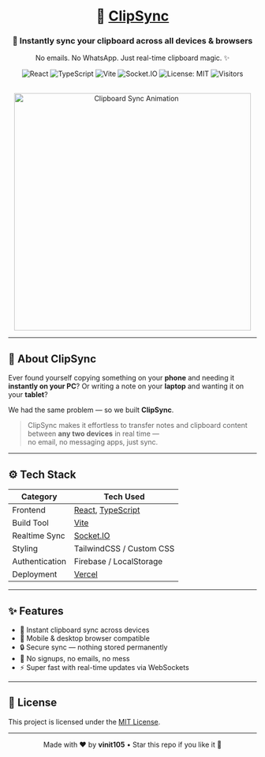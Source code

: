 <div align="center">

# 🚀 [ClipSync](https://clipsync-ten.vercel.app)

### 🔄 Instantly sync your clipboard across all devices & browsers  
No emails. No WhatsApp. Just real-time clipboard magic. ✨  

![React](https://img.shields.io/badge/Frontend-React-blue?style=for-the-badge&logo=react)
![TypeScript](https://img.shields.io/badge/Language-TypeScript-3178C6?style=for-the-badge&logo=typescript)
![Vite](https://img.shields.io/badge/Bundler-Vite-646CFF?style=for-the-badge&logo=vite)
![Socket.IO](https://img.shields.io/badge/Realtime-Socket.IO-black?style=for-the-badge&logo=socketdotio)
![License: MIT](https://img.shields.io/badge/License-MIT-yellow.svg?style=for-the-badge)
![Visitors](https://visitor-badge.laobi.icu/badge?page_id=your_github_username.clipsync)

<br />
<img src="https://user-images.githubusercontent.com/74038190/212741999-016fddbd-617a-4448-8042-0ecf907aea25.gif" width="480" alt="Clipboard Sync Animation" />
</div>

---

## 📌 About ClipSync

Ever found yourself copying something on your **phone** and needing it **instantly on your PC**? Or writing a note on your **laptop** and wanting it on your **tablet**?

We had the same problem — so we built **ClipSync**.  

> ClipSync makes it effortless to transfer notes and clipboard content between **any two devices** in real time —  
no email, no messaging apps, just sync.

---

## ⚙️ Tech Stack

| Category        | Tech Used                           |
|----------------|-------------------------------------|
| Frontend       | [React](https://react.dev/), [TypeScript](https://www.typescriptlang.org/) |
| Build Tool     | [Vite](https://vitejs.dev/)         |
| Realtime Sync  | [Socket.IO](https://socket.io/)     |
| Styling        | TailwindCSS / Custom CSS            |
| Authentication | Firebase / LocalStorage   |
| Deployment     | [Vercel](https://clipsync-ten.vercel.app)      |

---

## ✨ Features

- 🔄 Instant clipboard sync across devices
- 📱 Mobile & desktop browser compatible
- 🔒 Secure sync — nothing stored permanently
- 🚫 No signups, no emails, no mess
- ⚡ Super fast with real-time updates via WebSockets

---

## 📝 License

This project is licensed under the [MIT License](LICENSE).

---

<div align="center">
  Made with ❤️ by <strong>vinit105</strong> • Star this repo if you like it 🌟
</div>
